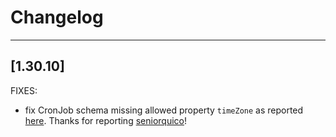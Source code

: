 # Changelog
------------------
[1.30.10]
------------------
FIXES:
- fix CronJob schema missing allowed property `timeZone` as reported [here](https://github.com/vidispine/hull/issues/360). Thanks for reporting [seniorquico](https://github.com/seniorquico)!